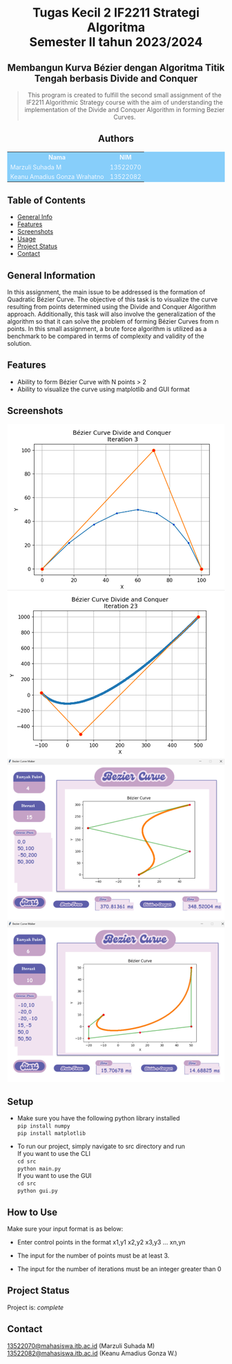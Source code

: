 <div align="center">

# Tugas Kecil 2 IF2211 Strategi Algoritma <br/> Semester II tahun 2023/2024 <br/> 
## Membangun Kurva Bézier dengan Algoritma Titik Tengah berbasis Divide and Conquer

> This program is created to fulfill the second small assignment of the IF2211 Algorithmic Strategy course with the aim of understanding the implementation of the Divide and Conquer Algorithm in forming Bezier Curves.

## Authors 

<table style="width:100%; background-color:#87CEFA; color:#F0F8FF;">
  <tr>
    <th>Nama</th>
    <th>NIM</th>
  </tr>
  <tr>
    <td>Marzuli Suhada M</td>
    <td>13522070</td>
  </tr>
  <tr>
    <td>Keanu Amadius Gonza Wrahatno</td>
    <td>13522082</td>
  </tr>
</table>

</div>

## Table of Contents
* [General Info](#general-information)
* [Features](#features)
* [Screenshots](#screenshots)
* [Usage](#usage)
* [Project Status](#project-status)
* [Contact](#contact)


## General Information
In this assignment, the main issue to be addressed is the formation of Quadratic Bézier Curve. The objective of this task is to visualize the curve resulting from points determined using the Divide and Conquer Algorithm approach. Additionally, this task will also involve the generalization of the algorithm so that it can solve the problem of forming Bézier Curves from n points. In this small assignment, a brute force algorithm is utilized as a benchmark to be compared in terms of complexity and validity of the solution.



## Features
- Ability to form Bézier Curve with N points > 2
- Ability to visualize the curve using matplotlib and GUI format


## Screenshots
![Example screenshot](./test/test_2.png)
![Example screenshot](./test/test_4.png)
![Example screenshot](./test/bonus_test3.png)
![Example screenshot](./test/bonus_test2.png)

## Setup
- Make sure you have the following python library installed <br>
`pip install numpy` <br>
`pip install matplotlib` <br>

- To run our project, simply navigate to src directory and run <br>
If you want to use the CLI <br>
`cd src` <br>
`python main.py` <br>
If you want to use the GUI <br>
`cd src` <br>
`python gui.py` <br>

## How to Use
Make sure your input format is as below:

- Enter control points in the format 
x1,y1
x2,y2
x3,y3
...
xn,yn

- The input for the number of points must be at least 3.
- The input for the number of iterations must be an integer greater than 0


## Project Status
Project is:  _complete_ 

## Contact
13522070@mahasiswa.itb.ac.id (Marzuli Suhada M) <br>
13522082@mahasiswa.itb.ac.id (Keanu Amadius Gonza W.)
